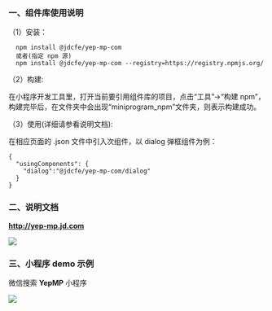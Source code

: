 ### 一、组件库使用说明

（1）安装：

```
  npm install @jdcfe/yep-mp-com
  或者(指定 npm 源)
  npm install @jdcfe/yep-mp-com --registry=https://registry.npmjs.org/
```

（2）构建:

在小程序开发工具里，打开当前要引用组件库的项目，点击“工具”->“构建 npm”，构建完毕后，在文件夹中会出现“miniprogram_npm”文件夹，则表示构建成功。

（3）使用(详细请参看说明文档):

在相应页面的 .json 文件中引入次组件，以 dialog 弹框组件为例：

```
{
  "usingComponents": {
    "dialog":"@jdcfe/yep-mp-com/dialog"
  }
}
```

### 二、说明文档

**http://yep-mp.jd.com**

![](https://img13.360buyimg.com/imagetools/jfs/t1/42279/5/10568/69342/5d3fa408Eb69c4270/eb6c6e3717cc6d00.png)

### 三、小程序 demo 示例

微信搜索 **YepMP** 小程序

![](https://img14.360buyimg.com/imagetools/jfs/t1/78606/20/5883/45474/5d3fa3afEa3dbc35b/f631c9b98948c72f.jpg)
